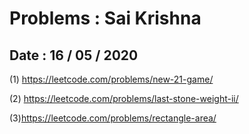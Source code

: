 # Problems : Sai Krishna

## Date : 16 / 05 / 2020

(1) https://leetcode.com/problems/new-21-game/

(2) https://leetcode.com/problems/last-stone-weight-ii/

(3)https://leetcode.com/problems/rectangle-area/